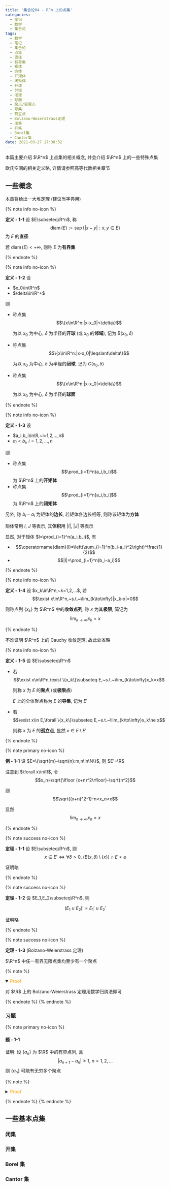 ```yaml
---
title: '集合论04 - R^n 上的点集'
categories:
  - 笔记
  - 数学
  - 集合论
tags:
  - 数学
  - 笔记
  - 集合论
  - 点集
  - 直径
  - 有界集
  - 矩体
  - 方体
  - 开矩体
  - 闭矩体
  - 开球
  - 邻域
  - 闭球
  - 球面
  - 聚点/极限点
  - 导集
  - 孤立点
  - Bolzano-Weierstrass定理
  - 闭集
  - 开集
  - Borel集
  - Cantor集
date: 2021-03-27 17:38:32
---
```


本篇主要介绍 $\R^n$ 上点集的相关概念, 并会介绍 $\R^n$ 上的一些特殊点集

<!-- more -->

欧氏空间的相关定义略, 详情请参照高等代数相关章节

## 一些概念

本章将给出一大堆定理 (建议当字典用)

{% note info no-icon %}

**<a id="def-1-1">定义 - 1-1</a>** 设 $E\subseteq\R^n$, 称
$$\operatorname{diam}(E):=\sup\{|x-y|:x,y\in E\}$$
为 $E$ 的**直径**

若 $\operatorname{diam}(E)<+\infty$, 则称 $E$ 为**有界集**

{% endnote %}

{% note info no-icon %}

**<a id="def-1-2">定义 - 1-2</a>** 设

- $x_0\in\R^n$
- $\delta\in\R^+$

则

- 称点集
  $$\{x\in\R^n:|x-x_0|<\delta\}$$

  为以 $x_0$ 为中心, $\delta$ 为半径的**开球** (或 $x_0$ 的**邻域**), 记为 $B(x_0,\delta)$
- 称点集
  $$\{x\in\R^n:|x-x_0|\leqslant\delta\}$$

  为以 $x_0$ 为中心, $\delta$ 为半径的**闭球**, 记为 $C(x_0,\delta)$
- 称点集
  $$\{x\in\R^n:|x-x_0|=\delta\}$$

  为以 $x_0$ 为中心, $\delta$ 为半径的**球面**

{% endnote %}

{% note info no-icon %}

**<a id="def-1-3">定义 - 1-3</a>** 设

- $a_i,b_i\in\R,~i=1,2,...,n$
- $a_i<b_i,~i=1,2,...,n$

则

- 称点集
  $$\prod_{i=1}^n(a_i,b_i)$$
  为 $\R^n$ 上的**开矩体**
- 称点集
  $$\prod_{i=1}^n[a_i,b_i]$$
  为 $\R^n$ 上的**闭矩体**

另外, 称 $b_i-a_i$ 为矩体的**边长**, 若矩体各边长相等, 则称该矩体为**方体**

矩体常用 $I$, $J$ 等表示, 其**体积**用 $|I|$, $|J|$ 等表示

显然, 对于矩体 $I=\prod_{i=1}^n(a_i,b_i)$, 有

- $$\operatorname{diam}(I)=\left(\sum_{i=1}^n(b_i-a_i)^2\right)^\frac{1}{2}$$
- $$|I|=\prod_{i=1}^n(b_i-a_i)$$

{% endnote %}

{% note info no-icon %}

**<a id="def-1-4">定义 - 1-4</a>** 设 $x_k\in\R^n,~k=1,2,...$, 若
$$\exist x\in\R^n,~s.t.~\lim_{k\to\infty}|x_k-x|=0$$

则称点列 $\{x_k\}$ 为 $\R^n$ 中的**收敛点列**, 称 $x$ 为其**极限**, 简记为
$$\lim_{k\to\infty}x_k=x$$

{% endnote %}

不难证明 $\R^n$ 上的 Cauchy 收敛定理, 故此处省略

{% note info no-icon %}

**<a id="def-1-5">定义 - 1-5</a>** 设 $E\subseteq\R^n$

- 若
  $$\exist x\in\R^n,\exist \{x_k\}\subseteq E,~s.t.~\lim_{k\to\infty}x_k=x$$

  则称 $x$ 为 $E$ 的**聚点** (或**极限点**)

  $E$ 上的全体聚点称为 $E$ 的**导集**, 记为 $E'$

- 若
  $$\exist x\in E,\forall \{x_k\}\subseteq E,~s.t.~\lim_{k\to\infty}x_k\ne x$$

  则称 $x$ 为 $E$ 的**孤立点**, 显然 $x\in E\setminus E'$

{% endnote %}

{% note primary no-icon %}

**<a id="eg-1-1">例 - 1-1</a>** 设 $E=\{\sqrt{m}-\sqrt{n}:m,n\in\N\}$, 则 $E'=\R$

注意到 $\forall x\in\R$, 令
$$x_n=\sqrt{\lfloor (x+n)^2\rfloor}-\sqrt{n^2}$$

则
$$\sqrt{(x+n)^2-1}-n<x_n<x$$

显然
$$\lim_{n\to\infty}x_n=x$$

{% endnote %}

{% note success no-icon %}

**<a id="th-1-1">定理 - 1-1</a>** 设 $E\subseteq\R^n$, 则
$$x\in E'\iff\forall\delta>0,~(B(x,\delta)\setminus\{x\})\cap E\ne\varnothing$$

证明略

{% endnote %}

{% note success no-icon %}

**<a id="th-1-2">定理 - 1-2</a>** 设 $E_1,E_2\subseteq\R^n$, 则

$$(E_1\cup E_2)'=E_1'\cup E_2'$$

证明略

{% endnote %}

{% note success no-icon %}

**<a id="th-1-3">定理 - 1-3</a>** (Bolzano-Weierstrass 定理)

$\R^n$ 中任一有界无限点集均至少有一个聚点

{% note %}

<details open>
<summary><font color='orange'>Proof</font></summary>

对 $\R$ 上的 Bolzano-Weierstrass 定理用数学归纳法即可

</details>

{% endnote %}
{% endnote %}

### 习题

{% note primary no-icon %}

#### <a id="asm-1-1">题 - 1-1</a>

证明: 设 $\{a_n\}$ 为 $\R$ 中的有界点列, 且
$$|a_{n+1}-a_n|\geqslant 1,~n=1,2,...$$
则 $\{a_n\}$ 可能有无穷多个聚点

{% note %}

<details>
<summary><font color='orange'>Proof</font></summary>

令
$$a_n=\begin{cases}
  \frac{1}{p}+\frac{1}{q},&2\nmid n\\
  \frac{1}{p}+\frac{1}{q}+4,&2\mid n\\
\end{cases},~p,q=1,2,...;n=1,2,...$$

其中 $(p,q)$ 随 $\lfloor\frac{n+1}{2}\rfloor$ 递增按
$$(1,1)\to(1,2)\to(2,1)\to(3,1)\to(2,2)\to(1,3)\to(1,4)\to...$$
顺序赋值

则

- $$\{a_n\}'=\left\{ \frac{1}{n}\right\}$$
- $$|a_{n+1}-a_n|\geqslant 1,~n=1,2,...$$

</details>

{% endnote %}
{% endnote %}

## 一些基本点集

### 闭集

### 开集

### Borel 集

### Cantor 集
